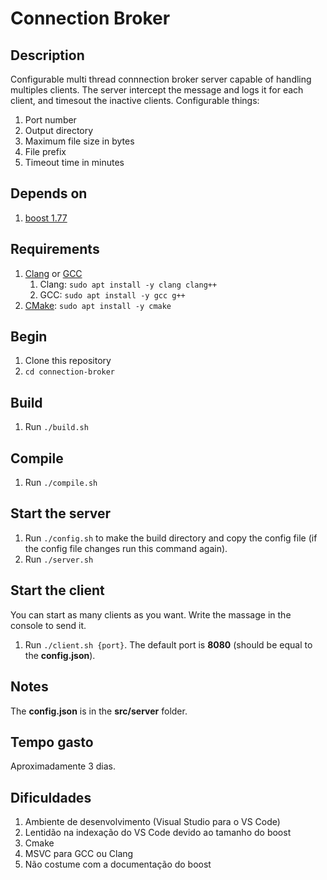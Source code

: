 # Connection Broker #

## Description ##
Configurable multi thread connnection broker server capable of handling multiples clients.
The server intercept the message and logs it for each client, and timesout the inactive clients.
Configurable things:
1. Port number
2. Output directory
3. Maximum file size in bytes
4. File prefix
5. Timeout time in minutes

## Depends on ##
1. [boost 1.77](https://www.boost.org/)

## Requirements ##
1. [Clang](https://clang.llvm.org/) or [GCC](https://gcc.gnu.org/)
    1. Clang: `sudo apt install -y clang clang++`
    2. GCC: `sudo apt install -y gcc g++`
2. [CMake](https://cmake.org/): `sudo apt install -y cmake`

## Begin ##
1. Clone this repository
2. `cd connection-broker`

## Build ##
1. Run `./build.sh`

## Compile ##
1. Run `./compile.sh`

## Start the server ##
1. Run `./config.sh` to make the build directory and copy the config file (if the config file changes run this command again).
2. Run `./server.sh`

## Start the client ##
You can start as many clients as you want. Write the massage in the console to send it.
1. Run `./client.sh {port}`. The default port is **8080** (should be equal to the **config.json**).

## Notes ##
The **config.json** is in the **src/server** folder.

## Tempo gasto ##
Aproximadamente 3 dias.

## Dificuldades ##
1. Ambiente de desenvolvimento (Visual Studio para o VS Code)
2. Lentidão na indexação do VS Code devido ao tamanho do boost
3. Cmake
4. MSVC para GCC ou Clang
5. Não costume com a documentação do boost

